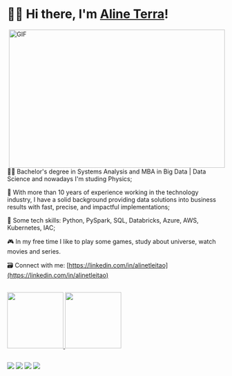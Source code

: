 

# 👋🏻 Hi there, I'm [Aline Terra](https://github.com/alinetleitao)!

 <img align="right" alt="GIF" src="https://user-images.githubusercontent.com/78427117/145701238-f7a384a0-d86d-40fa-a162-b1780e75b7f6.gif" width="500" height="320" />

👩‍💻 Bachelor's degree in Systems Analysis and MBA in Big Data | Data Science and nowadays I'm studing Physics;

💼 With more than 10 years of experience working in the technology industry, I have a solid background providing data solutions into business results with fast, precise, and impactful implementations; 

👾  Some tech skills: Python, PySpark, SQL, Databricks, Azure, AWS, Kubernetes, IAC;

🎮  In my free time I like to play some games, study about universe, watch movies and series.

🗃️ Connect with me: [https://linkedin.com/in/alinetleitao](https://linkedin.com/in/alinetleitao)

<br>
<div align="left">
  <a href="https://github.com/alinetleitao">
  <img height="130em" src="https://github-readme-stats.vercel.app/api?username=alinetleitao&show_icons=true&theme=blue-green&include_all_commits=true&count_private=true"/>
  <img height="130em" src="https://github-readme-stats.vercel.app/api/top-langs/?username=alinetleitao&layout=compact&langs_count=7&theme=blue-green"/>
</div>
  
  ##
 
<div> 
  <a href="https://www.alineterra.com/" target="_blank"><img src="https://img.shields.io/badge/website-000000?style=for-the-badge&logo=About.me&logoColor=white" target="_blank"></a>
  <a href="https://instagram.com/alinetleitao" target="_blank"><img src="https://img.shields.io/badge/Instagram-E4405F?style=for-the-badge&logo=instagram&logoColor=white" target="_blank"></a>
  <a href = "mailto:aline.tleitao@gmail.com"><img src="https://img.shields.io/badge/-Gmail-%23333?style=for-the-badge&logo=gmail&logoColor=white" target="_blank"></a>
  <a href="https://linkedin.com/in/alinetleitao" target="_blank"><img src="https://img.shields.io/badge/LinkedIn-0077B5?style=for-the-badge&logo=linkedin&logoColor=white" target="_blank"></a> 
  
</div>
